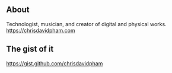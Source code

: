 ## About
Technologist, musician, and creator of digital and physical works.  
https://chrisdavidpham.com
## The gist of it
https://gist.github.com/chrisdavidpham
